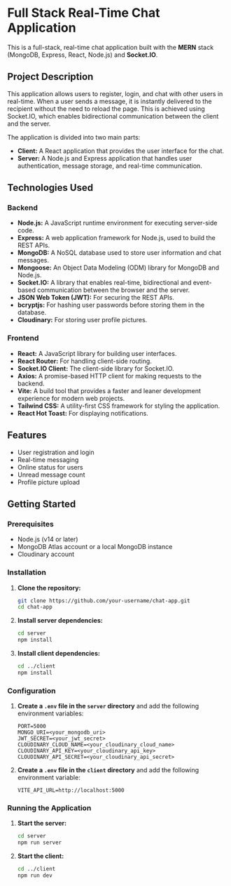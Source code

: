 # Full Stack Real-Time Chat Application

This is a full-stack, real-time chat application built with the **MERN** stack (MongoDB, Express, React, Node.js) and **Socket.IO**.

## Project Description

This application allows users to register, login, and chat with other users in real-time. When a user sends a message, it is instantly delivered to the recipient without the need to reload the page. This is achieved using Socket.IO, which enables bidirectional communication between the client and the server.

The application is divided into two main parts:

*   **Client:** A React application that provides the user interface for the chat.
*   **Server:** A Node.js and Express application that handles user authentication, message storage, and real-time communication.

## Technologies Used

### Backend

*   **Node.js:** A JavaScript runtime environment for executing server-side code.
*   **Express:** A web application framework for Node.js, used to build the REST APIs.
*   **MongoDB:** A NoSQL database used to store user information and chat messages.
*   **Mongoose:** An Object Data Modeling (ODM) library for MongoDB and Node.js.
*   **Socket.IO:** A library that enables real-time, bidirectional and event-based communication between the browser and the server.
*   **JSON Web Token (JWT):** For securing the REST APIs.
*   **bcryptjs:** For hashing user passwords before storing them in the database.
*   **Cloudinary:** For storing user profile pictures.

### Frontend

*   **React:** A JavaScript library for building user interfaces.
*   **React Router:** For handling client-side routing.
*   **Socket.IO Client:** The client-side library for Socket.IO.
*   **Axios:** A promise-based HTTP client for making requests to the backend.
*   **Vite:** A build tool that provides a faster and leaner development experience for modern web projects.
*   **Tailwind CSS:** A utility-first CSS framework for styling the application.
*   **React Hot Toast:** For displaying notifications.

## Features

*   User registration and login
*   Real-time messaging
*   Online status for users
*   Unread message count
*   Profile picture upload

## Getting Started

### Prerequisites

*   Node.js (v14 or later)
*   MongoDB Atlas account or a local MongoDB instance
*   Cloudinary account

### Installation

1.  **Clone the repository:**

    ```bash
    git clone https://github.com/your-username/chat-app.git
    cd chat-app
    ```

2.  **Install server dependencies:**

    ```bash
    cd server
    npm install
    ```

3.  **Install client dependencies:**

    ```bash
    cd ../client
    npm install
    ```

### Configuration

1.  **Create a `.env` file in the `server` directory** and add the following environment variables:

    ```
    PORT=5000
    MONGO_URI=<your_mongodb_uri>
    JWT_SECRET=<your_jwt_secret>
    CLOUDINARY_CLOUD_NAME=<your_cloudinary_cloud_name>
    CLOUDINARY_API_KEY=<your_cloudinary_api_key>
    CLOUDINARY_API_SECRET=<your_cloudinary_api_secret>
    ```

2.  **Create a `.env` file in the `client` directory** and add the following environment variable:

    ```
    VITE_API_URL=http://localhost:5000
    ```

### Running the Application

1.  **Start the server:**

    ```bash
    cd server
    npm run server
    ```

2.  **Start the client:**

    ```bash
    cd ../client
    npm run dev
    ```
